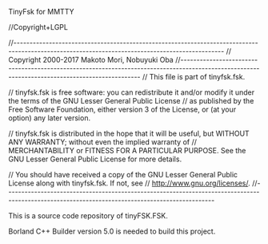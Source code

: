
TinyFsk for MMTTY

//Copyright+LGPL

//-----------------------------------------------------------------------------------------------------------------------------------------------
// Copyright 2000-2017 Makoto Mori, Nobuyuki Oba
//-----------------------------------------------------------------------------------------------------------------------------------------------
// This file is part of tinyfsk.fsk.

// tinyfsk.fsk is free software: you can redistribute it and/or modify it under the terms of the GNU Lesser General Public License
// as published by the Free Software Foundation, either version 3 of the License, or (at your option) any later version.

// tinyfsk.fsk is distributed in the hope that it will be useful, but WITHOUT ANY WARRANTY; without even the implied warranty of
// MERCHANTABILITY or FITNESS FOR A PARTICULAR PURPOSE.  See the GNU Lesser General Public License for more details.

// You should have received a copy of the GNU Lesser General Public License along with tinyfsk.fsk.  If not, see
// <http://www.gnu.org/licenses/>.
//-----------------------------------------------------------------------------------------------------------------------------------------------

This is a source code repository of tinyFSK.FSK.

Borland C++ Builder version 5.0 is needed to build this project.
